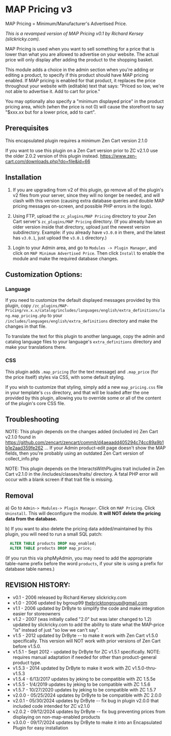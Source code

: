 # MAP Pricing v3

MAP Pricing = Minimum/Manufacturer's Advertised Price. 

_This is a revamped version of MAP Pricing v0.1 by Richard Kersey (slickricky.com)._

MAP Pricing is used when you want to sell something for a price that is lower than what you are allowed to advertise on your website. The actual price will only display after adding the product to the shopping basket.

This module adds a choice in the admin section when you're adding or editing a product, to specify if this product should have MAP pricing enabled. 
If MAP pricing is enabled for that product, it replaces the price throughout your website with (editable) text that says: "Priced so low, we're not able to advertise it. Add to cart for price."

You may optionally also specify a "minimum displayed price" in the product pricing area, which (when the price is not 0) will cause the storefront to say "$xxx.xx but for a lower price, add to cart".

## Prerequisites
This encapsulated plugin requires a minimum Zen Cart version 2.1.0

If you want to use this plugin on a Zen Cart version prior to ZC v2.1.0 use the older 2.0.2 version of this plugin instead. https://www.zen-cart.com/downloads.php?do=file&id=66


## Installation

1. If you are upgrading from v2 of this plugin, go remove all of the plugin's v2 files from your server, since they will no longer be needed, and will clash with this version (causing extra database queries and double MAP pricing messages on-screen, and possible PHP errors in the logs).

2. Using FTP, upload the `zc_plugins/MAP Pricing` directory to your Zen Cart server's `zc_plugins/MAP Pricing` directory. (If you already have an older version inside that directory, upload just the newest version subdirectory. Example: if you already have `v3.0.0` in there, and the latest has `v3.0.1`, just upload the `v3.0.1` directory.)

3. Login to your Admin area, and go to `Modules -> Plugin Manager`, and click on `MAP Minimum Advertised Price`. Then click `Install` to enable the module and make the required database changes.


## Customization Options:

### Language
If you need to customize the default displayed messages provided by this plugin, copy `/zc_plugins/MAP-Pricing/vx.x.x/catalog/includes/languages/english/extra_definitions/lang.map_pricing.php` to your `/includes/languages/english/extra_definitions` directory and make the changes in that file.

To translate the text for this plugin to another language, copy the admin and catalog language files to your language's `extra_definitions` directory and make your translations there.

### CSS

This plugin adds `.map_pricing` (for the text message) and `.map_price` (for the price itself) styles via CSS, with some default styling.

If you wish to customize that styling, simply add a new `map_pricing.css` file in your template's `css` directory, and that will be loaded after the one provided by this plugin, allowing you to override some or all of the content of the plugin's core CSS file.

## Troubleshooting
NOTE: This plugin depends on the changes added (included in) Zen Cart v2.1.0 found in https://github.com/zencart/zencart/commit/d4aeaadd405294c74cc89a9b1b1e2aad359fe262 ... If your Admin product-edit page doesn't show the MAP fields, then you're probably using an outdated Zen Cart version of collect_info.php

NOTE: This plugin depends on the InteractsWithPlugins trait included in Zen Cart v2.1.0 in the /includes/classes/traits/ directory. A fatal PHP error will occur with a blank screen if that trait file is missing.

## Removal

a) Go to `Admin-> Modules-> Plugin Manager`. Click on `MAP Pricing`. Click `Uninstall`. This will deconfigure the module. **It will NOT delete the pricing data from the database.**

b) If you want to also delete the pricing data added/maintained by this plugin, you will need to run a small SQL patch:

```sql
  ALTER TABLE products DROP map_enabled;
  ALTER TABLE products DROP map_price;
```
(If you run this via phpMyAdmin, you may need to add the appropriate table-name prefix before the word `products`, if your site is using a prefix for database table names.)


## REVISION HISTORY:
- v0.1 - 2006 released by Richard Kersey slickricky.com
- v1.0 - 2006 updated by bgroup99 thebricktongroup@gmail.com
- v1.1 - 2006 updated by DrByte to simplify the code and make integration easier for storeowners
- v1.2 - 2007 (was initially called "2.0" but was later changed to 1.2) updated by slickricky.com to add the ability to state what the MAP-price "is" instead of just "so low we can't say".
- v1.5 - 2012 updated by DrByte -- to make it work with Zen Cart v1.5.0 specifically.  This version will NOT work with prior versions of Zen Cart before v1.5.0.
- v1.5.1 - Sept 2012 - updated by DrByte for ZC v1.5.1 specifically. NOTE: requires manual adaptation if needed for other than product-general product type.
- v1.5.3 - 2014 updated by DrByte to make it work with ZC v1.5.0-thru-v1.5.3
- v1.5.4 - 6/13/2017 updates by jeking to be compatible with ZC 1.5.5e
- v1.5.5 - 1/4/2019 updates by jeking to be compatible with ZC 1.5.6
- v1.5.7 - 10/27/2020 updates by jeking to be compatible with ZC 1.5.7
- v2.0.0 - 05/25/2024 updates by DrByte to be compatible with ZC 2.0.0
- v2.0.1 - 05/30/2024 updates by DrByte -- fix bug in plugin v2.0.0 that included code intended for ZC v2.1.0
- v2.0.2 - 09/12/2024 updates by DrByte -- fix bug preventing prices from displaying on non-map-enabled products
- v3.0.0 - 09/17/2024 updates by DrByte to make it into an Encapsulated Plugin for easy installation
